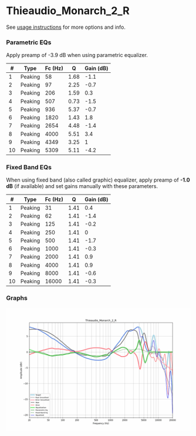 # Thieaudio_Monarch_2_R
See [usage instructions](https://github.com/jaakkopasanen/AutoEq#usage) for more options and info.

### Parametric EQs
Apply preamp of -3.9 dB when using parametric equalizer.

|   # | Type    |   Fc (Hz) |    Q |   Gain (dB) |
|-----|---------|-----------|------|-------------|
|   1 | Peaking |        58 | 1.68 |        -1.1 |
|   2 | Peaking |        97 | 2.25 |        -0.7 |
|   3 | Peaking |       206 | 1.59 |         0.3 |
|   4 | Peaking |       507 | 0.73 |        -1.5 |
|   5 | Peaking |       936 | 5.37 |        -0.7 |
|   6 | Peaking |      1820 | 1.43 |         1.8 |
|   7 | Peaking |      2654 | 4.48 |        -1.4 |
|   8 | Peaking |      4000 | 5.51 |         3.4 |
|   9 | Peaking |      4349 | 3.25 |         1   |
|  10 | Peaking |      5309 | 5.11 |        -4.2 |

### Fixed Band EQs
When using fixed band (also called graphic) equalizer, apply preamp of **-1.0 dB** (if available) and set gains manually with these parameters.

|   # | Type    |   Fc (Hz) |    Q |   Gain (dB) |
|-----|---------|-----------|------|-------------|
|   1 | Peaking |        31 | 1.41 |         0.4 |
|   2 | Peaking |        62 | 1.41 |        -1.4 |
|   3 | Peaking |       125 | 1.41 |        -0.2 |
|   4 | Peaking |       250 | 1.41 |         0   |
|   5 | Peaking |       500 | 1.41 |        -1.7 |
|   6 | Peaking |      1000 | 1.41 |        -0.3 |
|   7 | Peaking |      2000 | 1.41 |         0.9 |
|   8 | Peaking |      4000 | 1.41 |         0.9 |
|   9 | Peaking |      8000 | 1.41 |        -0.6 |
|  10 | Peaking |     16000 | 1.41 |        -0.3 |

### Graphs
![](./Thieaudio_Monarch_2_R.png)
